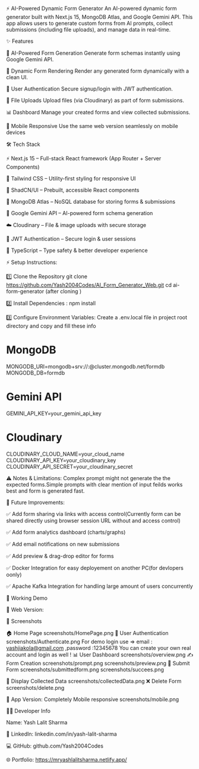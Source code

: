 ⚡ AI-Powered Dynamic Form Generator
An AI-powered dynamic form generator built with Next.js 15, MongoDB Atlas, and Google Gemini API.
This app allows users to generate custom forms from AI prompts, collect submissions (including file uploads), and manage data in real-time.


✨ Features

🤖 AI-Powered Form Generation
Generate form schemas instantly using Google Gemini API.

📝 Dynamic Form Rendering
Render any generated form dynamically with a clean UI.

👤 User Authentication
Secure signup/login with JWT authentication.

📂 File Uploads
Upload files (via Cloudinary) as part of form submissions.

📊 Dashboard
Manage your created forms and view collected submissions.

📱 Mobile Responsive 
Use the same web version seamlessly on mobile devices

🛠️ Tech Stack

⚡ Next.js 15 – Full-stack React framework (App Router + Server Components)

🌊 Tailwind CSS – Utility-first styling for responsive UI

🎨 ShadCN/UI – Prebuilt, accessible React components

🍃 MongoDB Atlas – NoSQL database for storing forms & submissions

🤖 Google Gemini API – AI-powered form schema generation

☁️ Cloudinary – File & image uploads with secure storage

🔐 JWT Authentication – Secure login & user sessions

🔧 TypeScript – Type safety & better developer experience

⚡ Setup Instructions:

1️⃣ Clone the Repository
git clone  https://github.com/Yash2004Codes/AI_Form_Generator_Web.git
cd ai-form-generator (after cloning )

2️⃣ Install Dependencies : npm install

3️⃣ Configure Environment Variables:
Create a .env.local file in project root directory and copy and fill these info
# MongoDB
MONGODB_URI=mongodb+srv://<username>:<password>@cluster.mongodb.net/formdb
MONGODB_DB=formdb
# Gemini API
GEMINI_API_KEY=your_gemini_api_key
# Cloudinary
CLOUDINARY_CLOUD_NAME=your_cloud_name
CLOUDINARY_API_KEY=your_cloudinary_key
CLOUDINARY_API_SECRET=your_cloudinary_secret



⚠️ Notes & Limitations:
Complex prompt might not generate the the expected forms.Simple prompts with clear mention of input feilds works best and form is generated fast.

🌱 Future Improvements:

✅ Add form sharing via links with access control(Currently form can be shared directly using browser session URL without and access control)

✅ Add form analytics dashboard (charts/graphs)

✅ Add email notifications on new submissions

✅ Add preview & drag-drop editor for forms

✅ Docker Integration for easy deployement on another PC(for devlopers oonly)

✅ Apache Kafka Integration for handling large amount of users concurrently


🎯 Working Demo

🔗 Web Version: 

📸 Screenshots 

🏠 Home Page
 screenshots/HomePage.png
🔐 User Authentication
  screenshots/Authenticate.png
  For demo login use => email : yashjiakola@gmail.com ,password :12345678
  You can create your own real  account and login as well !
📊 User Dashboard
 screenshots/overview.png
✍️ Form Creation 
 screenshots/prompt.png
  screenshots/preview.png
📝 Submit Form
 screenshots/submittedform.png
 screenshots/succees.png

📂 Display Collected Data
 screenshots/collectedData.png
❌ Delete Form
 screenshots/delete.png

📱 App Version: Completely Mobile responsive
screenshots/mobile.png





👨‍💻 Developer Info

Name: Yash Lalit Sharma

💼 LinkedIn: linkedin.com/in/yash-lalit-sharma

💻 GitHub: github.com/Yash2004Codes

🌐 Portfolio: https://mryashlalitsharma.netlify.app/
